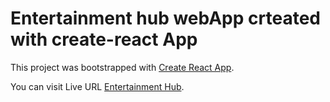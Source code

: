 # Entertainment hub webApp crteated with create-react App

This project was bootstrapped with [Create React App](https://github.com/facebook/create-react-app).


You can visit Live URL  [Entertainment Hub](https://facebook.github.io/create-react-app/docs/getting-started).
